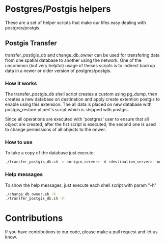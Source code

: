 # Postgres/Postgis helpers
These are a set of helper scripts that make our lifes easy dealing with postgres/postgis.

## Postgis Transfer
transfer_postigis_db and change_db_owner can be used for transfering data from one spatial database to another using the network. One of the uncommon (but very helpful) usage of theses scripts is to indirect backup data in a newer or older version of postgres/postgis.

### How it works
The transfer_postgis_db shell script creates a custom using pg_dump, then creates a new database on destination and apply
create extention postgis to enable using this extension. The all data is placed on new database with postgis_restore.pl perl's
script which is shipped with postgis.

Since all operations are executed with 'postgres' user to ensure that all object are created, after the fist script is executed,
the second one is used to change permissions of all objects to the onwer.

### How to use
To take a copy of the database just execute:

```bash
./transfer_postgis_db.sh -o <origin_server> -d <destination_server> -ow <owner> -db <dbname> -dir <temp_directory_to_dump>
```

### Help messages
To show the help messages, just execute each shell script with param "-h"

```bash
./change_db_owner.sh -h
./transfer_postgis_db.sh -h
```

# Contributions
If you have contributions to our code, please make a pull request and let us know.
